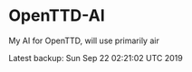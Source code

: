 # OpenTTD-AI
My AI for OpenTTD, will use primarily air

Latest backup: Sun Sep 22 02:21:02 UTC 2019
